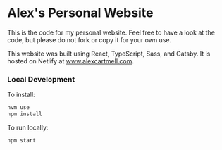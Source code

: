 # Alex's Personal Website

This is the code for my personal website. Feel free to have a look at the code, but please do not fork or copy it for your own use.

This website was built using React, TypeScript, Sass, and Gatsby. It is hosted on Netlify at www.alexcartmell.com.

### Local Development

To install:

```bash
nvm use
npm install
```

To run locally:

```bash
npm start
```
